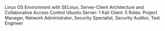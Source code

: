 <!---
wengyau/wengyau is a ✨ special ✨ repository because its `README.md` (this file) appears on your GitHub profile.
You can click the Preview link to take a look at your changes.
--->

Linux OS Environment with SELinux, Server-Client Architecture and Collaborative Access Control
Ubuntu Server: 1
Kali Client: 5 
Roles: Project Manager, Network Administrator, Security Specialist, Security Auditor, Test Engineer

